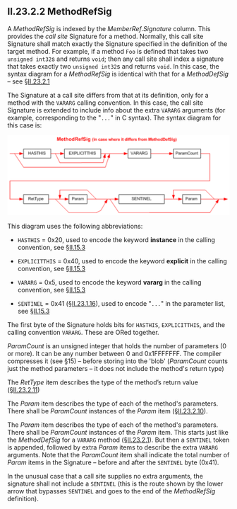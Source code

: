 ## II.23.2.2 MethodRefSig

A _MethodRefSig_ is indexed by the _MemberRef_._Signature_ column. This provides the *call site* Signature for a method.  Normally, this call site Signature shall match exactly the Signature specified in the definition of the target method.  For example, if a method `Foo` is defined that takes two `unsigned int32`s and returns `void`; then any call site shall index a signature that takes exactly two `unsigned int32`s and returns `void`. In this case, the syntax diagram for a _MethodRefSig_ is identical with that for a _MethodDefSig_ &ndash; see §[II.23.2.1](#todo-missing-hyperlink)

The Signature at a call site differs from that at its definition, only for a method with the `VARARG` calling convention. In this case, the call site Signature is extended to include info about the extra `VARARG` arguments (for example, corresponding to the "`...`" in C syntax). The syntax diagram for this case is:

 ![](ii.23.2.2-methodrefsig-figure-1.png)

This diagram uses the following abbreviations:

 * `HASTHIS` = 0x20, used to encode the keyword **instance** in the calling convention, see §[II.15.3](ii.15.3-calling-convention.md)

 * `EXPLICITTHIS` = 0x40, used to encode the keyword **explicit** in the calling convention, see §[II.15.3](ii.15.3-calling-convention.md)
 
 * `VARARG` = 0x5, used to encode the keyword **vararg** in the calling convention, see §[II.15.3](ii.15.3-calling-convention.md)
 
 * `SENTINEL` = 0x41 (§[II.23.1.16](ii.23.1.16-element-types-used-in-signatures.md)), used to encode "`...`" in the parameter list, see §[II.15.3](ii.15.3-calling-convention.md)

The first byte of the Signature holds bits for `HASTHIS`, `EXPLICITTHIS`, and the calling convention `VARARG`. These are ORed together.

_ParamCount_ is an unsigned integer that holds the number of parameters (0 or more). It can be any number between 0 and 0x1FFFFFFF. The compiler compresses it (see §15) &ndash; before storing into the 'blob' (_ParamCount_ counts just the method parameters &ndash; it does not include the method's return type)

The _RetType_ item describes the type of the method’s return value (§[II.23.2.11](#todo-missing-hyperlink))

The _Param_ item describes the type of each of the method's parameters. There shall be _ParamCount_ instances of the _Param_ item (§[II.23.2.10](#todo-missing-hyperlink)).

The _Param_ item describes the type of each of the method's parameters. There shall be _ParamCount_ instances of the _Param_ item. This starts just like the _MethodDefSig_ for a `VARARG` method (§[II.23.2.1](#todo-missing-hyperlink)). But then a `SENTINEL` token is appended, followed by extra _Param_ items to describe the extra `VARARG` arguments.  Note that the _ParamCount_ item shall indicate the total number of _Param_ items in the Signature &ndash; before and after the `SENTINEL` byte (0x41).

In the unusual case that a call site supplies no extra arguments, the signature shall not include a `SENTINEL` (this is the route shown by the lower arrow that bypasses `SENTINEL` and goes to the end of the _MethodRefSig_ definition).
